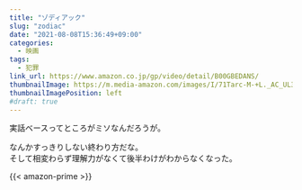 ```yaml
---
title: "ゾディアック"
slug: "zodiac"
date: "2021-08-08T15:36:49+09:00"
categories:
  - 映画
tags:
  - 犯罪
link_url: https://www.amazon.co.jp/gp/video/detail/B00GBEDANS/
thumbnailImage: https://m.media-amazon.com/images/I/71Tarc-M-+L._AC_UL320_.jpg
thumbnailImagePosition: left
#draft: true
---
```

実話ベースってところがミソなんだろうが。
<!--more-->
なんかすっきりしない終わり方だな。  
そして相変わらず理解力がなくて後半わけがわからなくなった。

{{< amazon-prime >}}
